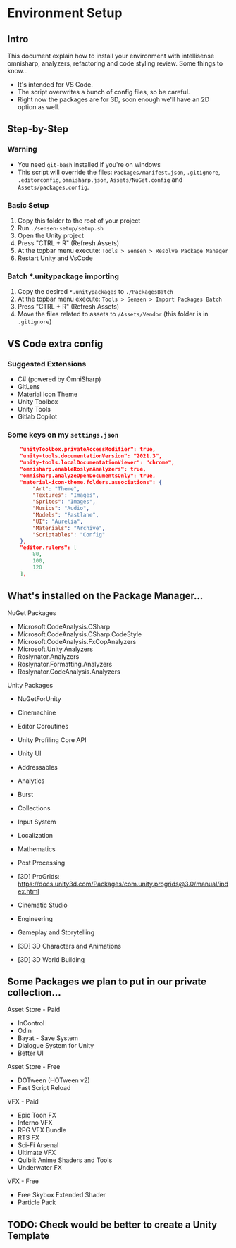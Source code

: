 # Environment Setup
## Intro
This document explain how to install your environment with intellisense omnisharp, analyzers, refactoring and code
styling review. Some things to know...
* It's intended for VS Code.
* The script overwrites a bunch of config files, so be careful.
* Right now the packages are for 3D, soon enough we'll have an 2D option as well.


## Step-by-Step
### Warning
* You need `git-bash` installed if you're on windows
* This script will override the files: `Packages/manifest.json`, `.gitignore`, `.editorconfig`, `omnisharp.json`,
`Assets/NuGet.config` and `Assets/packages.config`.

### Basic Setup
1. Copy this folder to the root of your project
2. Run `./sensen-setup/setup.sh`
3. Open the Unity project
4. Press "CTRL + R" (Refresh Assets)
5. At the topbar menu execute: `Tools > Sensen > Resolve Package Manager`
6. Restart Unity and VsCode

### Batch *.unitypackage importing
1. Copy the desired `*.unitypackages` to `./PackagesBatch`
2. At the topbar menu execute: `Tools > Sensen > Import Packages Batch`
3. Press "CTRL + R" (Refresh Assets)
4. Move the files related to assets to `/Assets/Vendor` (this folder is in `.gitignore`)

## VS Code extra config
### Suggested Extensions
- C# (powered by OmniSharp)
- GitLens
- Material Icon Theme
- Unity Toolbox
- Unity Tools
- Gitlab Copilot

### Some keys on my `settings.json`
```JSON
    "unityToolbox.privateAccessModifier": true,
    "unity-tools.documentationVersion": "2021.3",
    "unity-tools.localDocumentationViewer": "chrome",
    "omnisharp.enableRoslynAnalyzers": true,
    "omnisharp.analyzeOpenDocumentsOnly": true,
    "material-icon-theme.folders.associations": {
        "Art": "Theme",
        "Textures": "Images",
        "Sprites": "Images",
        "Musics": "Audio",
        "Models": "Fastlane",
        "UI": "Aurelia",
        "Materials": "Archive",
        "Scriptables": "Config"
    },
    "editor.rulers": [
        80,
        100,
        120
    ],
```

## What's installed on the Package Manager...
NuGet Packages
- Microsoft.CodeAnalysis.CSharp
- Microsoft.CodeAnalysis.CSharp.CodeStyle
- Microsoft.CodeAnalysis.FxCopAnalyzers
- Microsoft.Unity.Analyzers
- Roslynator.Analyzers
- Roslynator.Formatting.Analyzers
- Roslynator.CodeAnalysis.Analyzers

Unity Packages
- NuGetForUnity
- Cinemachine
- Editor Coroutines
- Unity Profiling Core API
- Unity UI
- Addressables
- Analytics
- Burst
- Collections
- Input System
- Localization
- Mathematics
- Post Processing
- [3D] ProGrids: https://docs.unity3d.com/Packages/com.unity.progrids@3.0/manual/index.html


- Cinematic Studio
- Engineering
- Gameplay and Storytelling
- [3D] 3D Characters and Animations
- [3D] 3D World Building


## Some Packages we plan to put in our private collection...
Asset Store - Paid
- InControl
- Odin
- Bayat - Save System
- Dialogue System for Unity
- Better UI

Asset Store - Free
- DOTween (HOTween v2)
- Fast Script Reload


VFX - Paid
- Epic Toon FX
- Inferno VFX
- RPG VFX Bundle
- RTS FX
- Sci-Fi Arsenal
- Ultimate VFX
- Quibli: Anime Shaders and Tools
- Underwater FX

VFX - Free
- Free Skybox Extended Shader
- Particle Pack

## TODO: Check would be better to create a Unity Template
